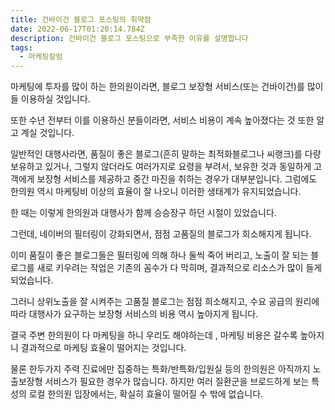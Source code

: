 ```yaml
---
title: 건바이건 블로그 포스팅의 취약점
date: 2022-06-17T01:20:14.784Z
description: 건바이건 블로그 포스팅으로 부족한 이유를 설명합니다
tags:
  - 마케팅칼럼
---
```

마케팅에 투자를 많이 하는 한의원이라면, 블로그 보장형 서비스(또는 건바이건)를 많이들 이용하실 것입니다.

또한 수년 전부터 이를 이용하신 분들이라면, 서비스 비용이 계속 높아졌다는 것 또한 알고 계실 것입니다.

일반적인 대행사라면, 품질이 좋은 블로그(흔히 말하는 최적화블로그나 씨랭크)를 다량 보유하고 있거나, 그렇지 않더라도 여러가지로 요령을 부려서, 보유한 것과 동일하게 고객에게 보장형 서비스를 제공하고 중간 마진을 취하는 경우가 대부분입니다. 그럼에도 한의원 역시 마케팅비 이상의 효율이 잘 나오니 이러한 생태계가 유지되었습니다.

한 때는 이렇게 한의원과 대행사가 함께 승승장구 하던 시절이 있었습니다.

그런데, 네이버의 필터링이 강화되면서, 점점 고품질의 블로그가 희소해지게 됩니다.

이미 품질이 좋은 블로그들은 필터링에 의해 하나 둘씩 죽어 버리고, 노출이 잘 되는 블로그를 새로 키우려는 작업은 기존의 꼼수가 다 막히며, 결과적으로 리소스가 많이 들게 되었습니다.

그러니 상위노출을 잘 시켜주는 고품질 블로그는 점점 희소해지고, 수요 공급의 원리에 따라 대행사가 요구하는 보장형 서비스의 비용 역시 높아지게 됩니다.

결국 주변 한의원이 다 마케팅을 하니 우리도 해야하는데 , 마케팅 비용은 갈수록 높아지니 결과적으로 마케팅 효율이 떨어지는 것입니다.

물론 한두가지 주력 진료에만 집중하는 특화/반특화/입원실 등의 한의원은 아직까지 노출보장형 서비스가 필요한 경우가 많습니다. 하지만 여러 질환군을 브로드하게 보는 특성의 로컬 한의원 입장에서는, 확실히 효율이 떨어질 수 밖에 없습니다.